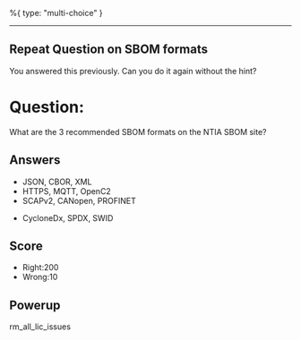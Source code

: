 %{
 type: "multi-choice"
}

---
## Repeat Question on SBOM formats
You answered this previously.
Can you do it again without the hint?

# Question:
What are the 3 recommended SBOM formats
on the NTIA SBOM site?

## Answers
- JSON, CBOR, XML
- HTTPS, MQTT, OpenC2
- SCAPv2, CANopen, PROFINET
* CycloneDx, SPDX, SWID


## Score
- Right:200
- Wrong:10

## Powerup
rm_all_lic_issues
